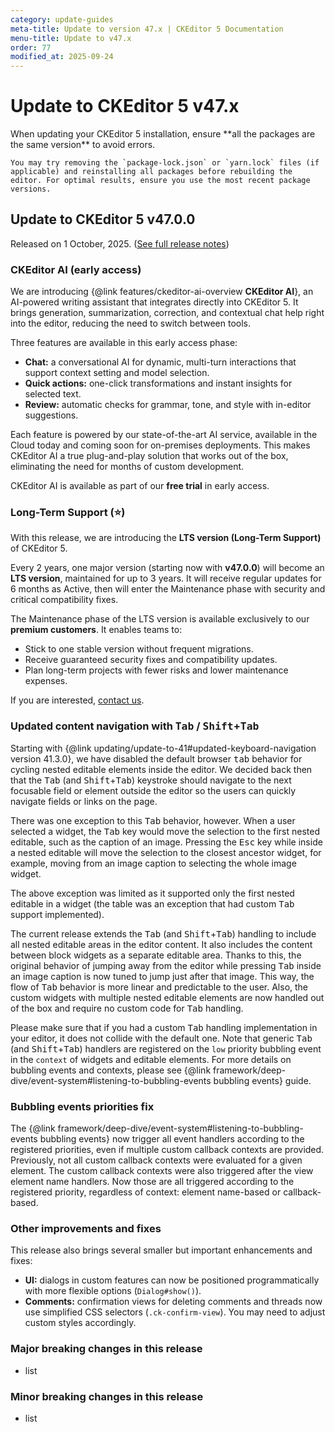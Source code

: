 ```yaml
---
category: update-guides
meta-title: Update to version 47.x | CKEditor 5 Documentation
menu-title: Update to v47.x
order: 77
modified_at: 2025-09-24
---
```


# Update to CKEditor&nbsp;5 v47.x

<info-box>
	When updating your CKEditor&nbsp;5 installation, ensure **all the packages are the same version** to avoid errors.

	You may try removing the `package-lock.json` or `yarn.lock` files (if applicable) and reinstalling all packages before rebuilding the editor. For optimal results, ensure you use the most recent package versions.
</info-box>

## Update to CKEditor&nbsp;5 v47.0.0

Released on 1 October, 2025. ([See full release notes](https://github.com/ckeditor/ckeditor5/releases/tag/v47.0.0))

### CKEditor AI (early access)

We are introducing {@link features/ckeditor-ai-overview **CKEditor AI**}, an AI-powered writing assistant that integrates directly into CKEditor 5. It brings generation, summarization, correction, and contextual chat help right into the editor, reducing the need to switch between tools.

Three features are available in this early access phase:

* **Chat:** a conversational AI for dynamic, multi-turn interactions that support context setting and model selection.
* **Quick actions:** one-click transformations and instant insights for selected text.
* **Review:** automatic checks for grammar, tone, and style with in-editor suggestions.

Each feature is powered by our state-of-the-art AI service, available in the Cloud today and coming soon for on-premises deployments. This makes CKEditor AI a true plug-and-play solution that works out of the box, eliminating the need for months of custom development.

CKEditor AI is available as part of our **free trial** in early access.

### Long-Term Support (⭐)

With this release, we are introducing the **LTS version (Long-Term Support)** of CKEditor 5.

Every 2 years, one major version (starting now with **v47.0.0**) will become an **LTS version**, maintained for up to 3 years. It will receive regular updates for 6 months as Active, then will enter the Maintenance phase with security and critical compatibility fixes.

The Maintenance phase of the LTS version is available exclusively to our **premium customers**. It enables teams to:

* Stick to one stable version without frequent migrations.
* Receive guaranteed security fixes and compatibility updates.
* Plan long-term projects with fewer risks and lower maintenance expenses.

If you are interested, [contact us](https://ckeditor.com/contact/).

### Updated content navigation with <kbd>Tab</kbd> / <kbd>Shift</kbd>+<kbd>Tab</kbd>

Starting with {@link updating/update-to-41#updated-keyboard-navigation version 41.3.0}, we have disabled the default browser <kbd>tab</kbd> behavior for cycling nested editable elements inside the editor. We decided back then that the <kbd>Tab</kbd> (and <kbd>Shift</kbd>+<kbd>Tab</kbd>) keystroke should navigate to the next focusable field or element outside the editor so the users can quickly navigate fields or links on the page.

There was one exception to this <kbd>Tab</kbd> behavior, however. When a user selected a widget, the <kbd>Tab</kbd> key would move the selection to the first nested editable, such as the caption of an image. Pressing the <kbd>Esc</kbd> key while inside a nested editable will move the selection to the closest ancestor widget, for example, moving from an image caption to selecting the whole image widget.

The above exception was limited as it supported only the first nested editable in a widget (the table was an exception that had custom <kbd>Tab</kbd> support implemented).

The current release extends the <kbd>Tab</kbd> (and <kbd>Shift</kbd>+<kbd>Tab</kbd>) handling to include all nested editable areas in the editor content. It also includes the content between block widgets as a separate editable area. Thanks to this, the original behavior of jumping away from the editor while pressing <kbd>Tab</kbd> inside an image caption is now tuned to jump just after that image. This way, the flow of <kbd>Tab</kbd> behavior is more linear and predictable to the user. Also, the custom widgets with multiple nested editable elements are now handled out of the box and require no custom code for <kbd>Tab</kbd> handling.

Please make sure that if you had a custom <kbd>Tab</kbd> handling implementation in your editor, it does not collide with the default one. Note that generic <kbd>Tab</kbd> (and <kbd>Shift</kbd>+<kbd>Tab</kbd>) handlers are registered on the `low` priority bubbling event in the `context` of widgets and editable elements. For more details on bubbling events and contexts, please see {@link framework/deep-dive/event-system#listening-to-bubbling-events bubbling events} guide.

### Bubbling events priorities fix

The {@link framework/deep-dive/event-system#listening-to-bubbling-events bubbling events} now trigger all event handlers according to the registered priorities, even if multiple custom callback contexts are provided. Previously, not all custom callback contexts were evaluated for a given element. The custom callback contexts were also triggered after the view element name handlers. Now those are all triggered according to the registered priority, regardless of context: element name-based or callback-based.

### Other improvements and fixes

This release also brings several smaller but important enhancements and fixes:

* **UI:** dialogs in custom features can now be positioned programmatically with more flexible options (`Dialog#show()`).
* **Comments:** confirmation views for deleting comments and threads now use simplified CSS selectors (`.ck-confirm-view`). You may need to adjust custom styles accordingly.

### Major breaking changes in this release

* list

### Minor breaking changes in this release

* list
